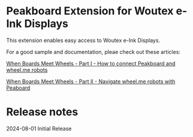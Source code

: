 # Peakboard Extension for Woutex e-Ink Displays

This extension enables easy access to Woutex e-Ink Displays.

For a good sample and documentation, pleae check out these articles:

[When Boards Meet Wheels - Part I - How to connect Peakboard and wheel.me robots](https://how-to-dismantle-a-peakboard-box.com/When-Boards-Meet-Wheels-Part-I-How-to-connect-Peakboard-and-wheel.me-robots.html)


[When Boards Meet Wheels - Part II - Navigate wheel.me robots with Peaboard](https://how-to-dismantle-a-peakboard-box.com/When-Boards-Meet-Wheels-Part-II-Navigate-wheel.me-robots-with-Peaboard.html)

# Release notes
2024-08-01 Initial Release
